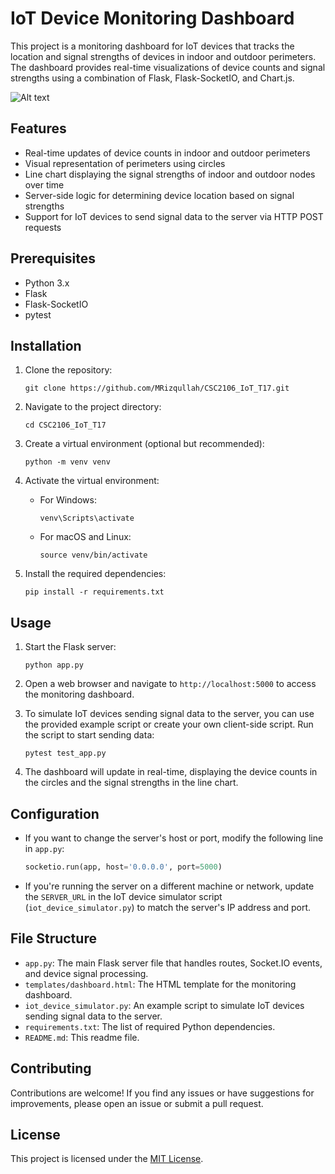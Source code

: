 # IoT Device Monitoring Dashboard

This project is a monitoring dashboard for IoT devices that tracks the location and signal strengths of devices in indoor and outdoor perimeters. The dashboard provides real-time visualizations of device counts and signal strengths using a combination of Flask, Flask-SocketIO, and Chart.js.

![Alt text](https://i.imgur.com/TUF74PO.png)

## Features

- Real-time updates of device counts in indoor and outdoor perimeters
- Visual representation of perimeters using circles
- Line chart displaying the signal strengths of indoor and outdoor nodes over time
- Server-side logic for determining device location based on signal strengths
- Support for IoT devices to send signal data to the server via HTTP POST requests

## Prerequisites

- Python 3.x
- Flask
- Flask-SocketIO
- pytest

## Installation

1. Clone the repository:

   ```
   git clone https://github.com/MRizqullah/CSC2106_IoT_T17.git
   ```

2. Navigate to the project directory:

   ```
   cd CSC2106_IoT_T17
   ```

3. Create a virtual environment (optional but recommended):

   ```
   python -m venv venv
   ```

4. Activate the virtual environment:

   - For Windows:

     ```
     venv\Scripts\activate
     ```

   - For macOS and Linux:

     ```
     source venv/bin/activate
     ```

5. Install the required dependencies:

   ```
   pip install -r requirements.txt
   ```

## Usage

1. Start the Flask server:

   ```
   python app.py
   ```

2. Open a web browser and navigate to `http://localhost:5000` to access the monitoring dashboard.

3. To simulate IoT devices sending signal data to the server, you can use the provided example script or create your own client-side script. Run the script to start sending data:

   ```
   pytest test_app.py
   ```

4. The dashboard will update in real-time, displaying the device counts in the circles and the signal strengths in the line chart.

## Configuration

- If you want to change the server's host or port, modify the following line in `app.py`:

  ```python
  socketio.run(app, host='0.0.0.0', port=5000)
  ```

- If you're running the server on a different machine or network, update the `SERVER_URL` in the IoT device simulator script (`iot_device_simulator.py`) to match the server's IP address and port.

## File Structure

- `app.py`: The main Flask server file that handles routes, Socket.IO events, and device signal processing.
- `templates/dashboard.html`: The HTML template for the monitoring dashboard.
- `iot_device_simulator.py`: An example script to simulate IoT devices sending signal data to the server.
- `requirements.txt`: The list of required Python dependencies.
- `README.md`: This readme file.

## Contributing

Contributions are welcome! If you find any issues or have suggestions for improvements, please open an issue or submit a pull request.

## License

This project is licensed under the [MIT License](LICENSE).
